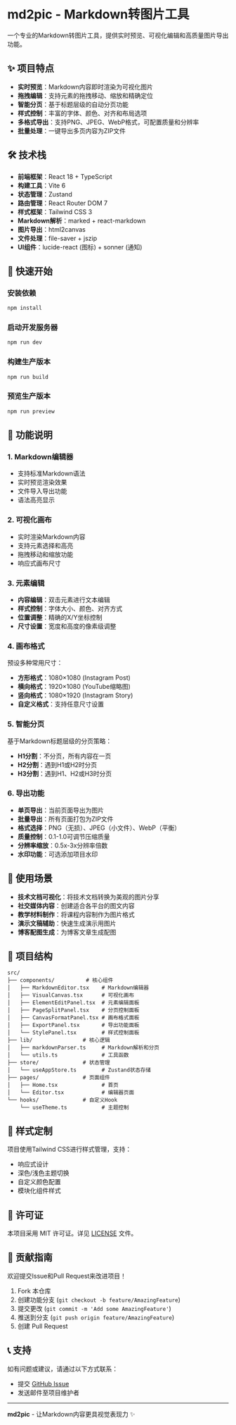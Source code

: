 # md2pic - Markdown转图片工具

一个专业的Markdown转图片工具，提供实时预览、可视化编辑和高质量图片导出功能。

## ✨ 项目特点

- **实时预览**：Markdown内容即时渲染为可视化图片
- **拖拽编辑**：支持元素的拖拽移动、缩放和精确定位
- **智能分页**：基于标题层级的自动分页功能
- **样式控制**：丰富的字体、颜色、对齐和布局选项
- **多格式导出**：支持PNG、JPEG、WebP格式，可配置质量和分辨率
- **批量处理**：一键导出多页内容为ZIP文件

## 🛠 技术栈

- **前端框架**：React 18 + TypeScript
- **构建工具**：Vite 6
- **状态管理**：Zustand
- **路由管理**：React Router DOM 7
- **样式框架**：Tailwind CSS 3
- **Markdown解析**：marked + react-markdown
- **图片导出**：html2canvas
- **文件处理**：file-saver + jszip
- **UI组件**：lucide-react (图标) + sonner (通知)

## 🚀 快速开始

### 安装依赖

```bash
npm install
```

### 启动开发服务器

```bash
npm run dev
```

### 构建生产版本

```bash
npm run build
```

### 预览生产版本

```bash
npm run preview
```

## 📖 功能说明

### 1. Markdown编辑器

- 支持标准Markdown语法
- 实时预览渲染效果
- 文件导入导出功能
- 语法高亮显示

### 2. 可视化画布

- 实时渲染Markdown内容
- 支持元素选择和高亮
- 拖拽移动和缩放功能
- 响应式画布尺寸

### 3. 元素编辑

- **内容编辑**：双击元素进行文本编辑
- **样式控制**：字体大小、颜色、对齐方式
- **位置调整**：精确的X/Y坐标控制
- **尺寸设置**：宽度和高度的像素级调整

### 4. 画布格式

预设多种常用尺寸：
- **方形格式**：1080×1080 (Instagram Post)
- **横向格式**：1920×1080 (YouTube缩略图)
- **竖向格式**：1080×1920 (Instagram Story)
- **自定义格式**：支持任意尺寸设置

### 5. 智能分页

基于Markdown标题层级的分页策略：

- **H1分割**：不分页，所有内容在一页
- **H2分割**：遇到H1或H2时分页
- **H3分割**：遇到H1、H2或H3时分页

### 6. 导出功能

- **单页导出**：当前页面导出为图片
- **批量导出**：所有页面打包为ZIP文件
- **格式选择**：PNG（无损）、JPEG（小文件）、WebP（平衡）
- **质量控制**：0.1-1.0可调节压缩质量
- **分辨率缩放**：0.5x-3x分辨率倍数
- **水印功能**：可选添加项目水印

## 🎯 使用场景

- **技术文档可视化**：将技术文档转换为美观的图片分享
- **社交媒体内容**：创建适合各平台的图文内容
- **教学材料制作**：将课程内容制作为图片格式
- **演示文稿辅助**：快速生成演示用图片
- **博客配图生成**：为博客文章生成配图

## 📁 项目结构

```
src/
├── components/          # 核心组件
│   ├── MarkdownEditor.tsx    # Markdown编辑器
│   ├── VisualCanvas.tsx      # 可视化画布
│   ├── ElementEditPanel.tsx  # 元素编辑面板
│   ├── PageSplitPanel.tsx    # 分页控制面板
│   ├── CanvasFormatPanel.tsx # 画布格式面板
│   ├── ExportPanel.tsx       # 导出功能面板
│   └── StylePanel.tsx        # 样式控制面板
├── lib/                # 核心逻辑
│   ├── markdownParser.ts     # Markdown解析和分页
│   └── utils.ts              # 工具函数
├── store/              # 状态管理
│   └── useAppStore.ts        # Zustand状态存储
├── pages/              # 页面组件
│   ├── Home.tsx              # 首页
│   └── Editor.tsx            # 编辑器页面
└── hooks/              # 自定义Hook
    └── useTheme.ts           # 主题控制
```

## 🎨 样式定制

项目使用Tailwind CSS进行样式管理，支持：

- 响应式设计
- 深色/浅色主题切换
- 自定义颜色配置
- 模块化组件样式

## 📝 许可证

本项目采用 MIT 许可证。详见 [LICENSE](LICENSE) 文件。

## 🤝 贡献指南

欢迎提交Issue和Pull Request来改进项目！

1. Fork 本仓库
2. 创建功能分支 (`git checkout -b feature/AmazingFeature`)
3. 提交更改 (`git commit -m 'Add some AmazingFeature'`)
4. 推送到分支 (`git push origin feature/AmazingFeature`)
5. 创建 Pull Request

## 📞 支持

如有问题或建议，请通过以下方式联系：

- 提交 [GitHub Issue](https://github.com/clcmj/md2pic/issues)
- 发送邮件至项目维护者

---

**md2pic** - 让Markdown内容更具视觉表现力 ✨
